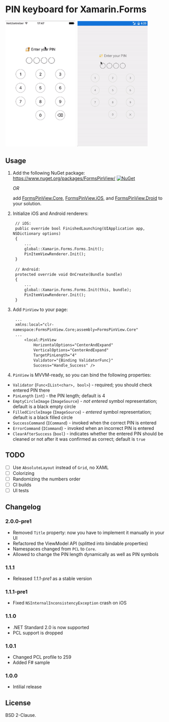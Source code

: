 # PIN keyboard for Xamarin.Forms

<pre><code><img src="ios.mov.gif" height="auto" width="220px"> <img src="android.mov.gif" height="auto" width="220px"></code></pre>

## Usage

1. Add the following NuGet package: https://www.nuget.org/packages/FormsPinView/ [![NuGet](https://img.shields.io/nuget/v/FormsPinView.svg?label=NuGet)](https://www.nuget.org/packages/FormsPinView/) 
    
    _OR_
    
    add [FormsPinView.Core](FormsPinView/FormsPinView.Core), [FormsPinView.iOS](FormsPinView/FormsPinView.iOS), and [FormsPinView.Droid](FormsPinView/FormsPinView.Droid) to your solution.
1. Initialize iOS and Android renderers:

        // iOS:
        public override bool FinishedLaunching(UIApplication app, NSDictionary options)
        {
            ...
            global::Xamarin.Forms.Forms.Init();
            PinItemViewRenderer.Init();
        }
        
        // Android:
        protected override void OnCreate(Bundle bundle)
        {
            ...
            global::Xamarin.Forms.Forms.Init(this, bundle);
            PinItemViewRenderer.Init();
        }

1. Add `PinView` to your page:
        
        ...
        xmlns:local="clr-namespace:FormsPinView.Core;assembly=FormsPinView.Core"
        ...
            <local:PinView
                HorizontalOptions="CenterAndExpand"
                VerticalOptions="CenterAndExpand"
                TargetPinLength="4"
                Validator="{Binding ValidatorFunc}"
                Success="Handle_Success" />
        
1. `PinView` is MVVM-ready, so you can bind the following properties:

- `Validator` (`Func<IList<char>, bool>`) - required; you should check entered PIN there
- `PinLength` (`int`) - the PIN length; default is 4
- `EmptyCircleImage` (`ImageSource`) - _not entered_ symbol representation; default is a black empty circle
- `FilledCircleImage` (`ImageSource`) - _entered_ symbol representation; default is a black filled circle
- `SuccessCommand` (`ICommand`) - invoked when the correct PIN is entered
- `ErrorCommand` (`ICommand`) - invoked when an incorrect PIN is entered
- `ClearAfterSuccess` (`bool`) - indicates whether the entered PIN should be cleaned or not after it was confirmed as correct; default is `true` 

## TODO

- [ ] Use `AbsoluteLayout` instead of `Grid`, no XAML
- [ ] Colorizing
- [ ] Randomizing the numbers order
- [ ] CI builds
- [ ] UI tests

## Changelog

### 2.0.0-pre1

- Removed `Title` property: now you have to implement it manually in your UI
- Refactored the ViewModel API (splitted into bindable properties)
- Namespaces changed from `PCL` to `Core`.
- Allowed to change the PIN length dynamically as well as PIN symbols

### 1.1.1

- Released *1.1.1-pre1* as a stable version

### 1.1.1-pre1

- Fixed `NSInternalInconsistencyException` crash on iOS

### 1.1.0

- .NET Standard 2.0 is now supported
- PCL support is dropped

### 1.0.1

- Changed PCL profile to 259
- Added F# sample

### 1.0.0

- Intilial release 

## License

BSD 2-Clause.

